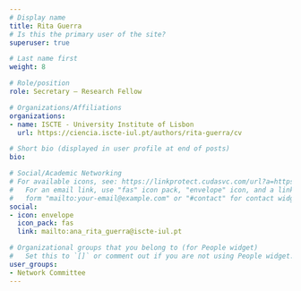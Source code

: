 ```yaml
---
# Display name
title: Rita Guerra
# Is this the primary user of the site?
superuser: true

# Last name first
weight: 8

# Role/position
role: Secretary — Research Fellow

# Organizations/Affiliations
organizations:
- name: ISCTE - University Institute of Lisbon
  url: https://ciencia.iscte-iul.pt/authors/rita-guerra/cv

# Short bio (displayed in user profile at end of posts)
bio: 

# Social/Academic Networking
# For available icons, see: https://linkprotect.cudasvc.com/url?a=https%3a%2f%2fsourcethemes.com%2facademic%2fdocs%2fpage-builder%2f%23icons&c=E,1,03Q55I8O6D-V-MsaI5i3Th7UvGHpRVj6l4dANOBXiQaBRckWF-Uxi40d1B8mh5T88rS8FWL6R2UVO5-e4mDAmzVU5C2FJcU0kEkb6Qi2tyc,&typo=1
#   For an email link, use "fas" icon pack, "envelope" icon, and a link in the
#   form "mailto:your-email@example.com" or "#contact" for contact widget.
social:
- icon: envelope
  icon_pack: fas
  link: mailto:ana_rita_guerra@iscte-iul.pt

# Organizational groups that you belong to (for People widget)
#   Set this to `[]` or comment out if you are not using People widget.
user_groups:
- Network Committee
---
```

